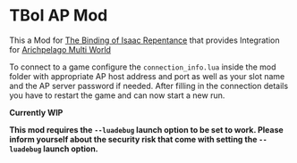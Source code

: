 # TBoI AP Mod
This a Mod for [The Binding of Isaac Repentance](https://store.steampowered.com/app/1426300/The_Binding_of_Isaac_Repentance/) that provides Integration for [Arichpelago Multi World](https://archipelago.gg)

To connect to a game configure the ``connection_info.lua`` inside the mod folder with appropriate AP host address and port as well as your slot name and the AP server password if needed. After filling in the connection details you have to restart the game and can now start a new run.

__Currently WIP__

__This mod requires the ``--luadebug`` launch option to be set to work. Please inform yourself about the security risk that come with setting the ``--luadebug`` launch option.__

